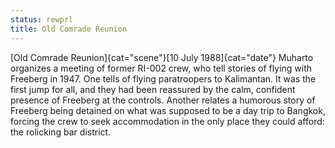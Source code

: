 ```yaml
---
status: rewprl
title: Old Comrade Reunion
---
```

[Old Comrade Reunion]{cat="scene"}[10 July 1988]{cat="date"}  Muharto organizes a meeting of former RI-002 crew, who tell stories of flying with Freeberg in 1947. One tells of flying paratroopers to Kalimantan. It was the first jump for all, and they had been reassured by the calm, confident presence of Freeberg at the controls. Another relates a humorous story of Freeberg being detained on what was supposed to be a day trip to Bangkok, forcing the crew to seek accommodation in the only place they could afford: the rolicking bar district.  
